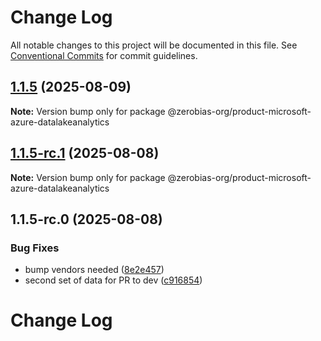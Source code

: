 # Change Log

All notable changes to this project will be documented in this file.
See [Conventional Commits](https://conventionalcommits.org) for commit guidelines.

## [1.1.5](https://github.com/zerobias-org/product/compare/@zerobias-org/product-microsoft-azure-datalakeanalytics@1.1.5-rc.1...@zerobias-org/product-microsoft-azure-datalakeanalytics@1.1.5) (2025-08-09)

**Note:** Version bump only for package @zerobias-org/product-microsoft-azure-datalakeanalytics





## [1.1.5-rc.1](https://github.com/zerobias-org/product/compare/@zerobias-org/product-microsoft-azure-datalakeanalytics@1.1.5-rc.0...@zerobias-org/product-microsoft-azure-datalakeanalytics@1.1.5-rc.1) (2025-08-08)

**Note:** Version bump only for package @zerobias-org/product-microsoft-azure-datalakeanalytics





## 1.1.5-rc.0 (2025-08-08)


### Bug Fixes

* bump vendors needed ([8e2e457](https://github.com/zerobias-org/product/commit/8e2e457e0b5d7141a05e8f2c178bc2854f2b7178))
* second set of data for PR to dev ([c916854](https://github.com/zerobias-org/product/commit/c916854bcf229b1c2042ffdea18472d66a061aaf))





# Change Log
